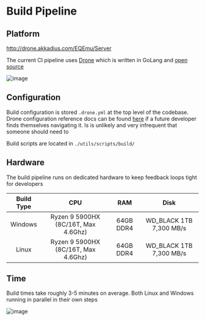 # Build Pipeline

## Platform

http://drone.akkadius.com/EQEmu/Server

The current CI pipeline uses [Drone](https://www.drone.io/) which is written in GoLang and [open source](https://github.com/harness/drone)

![image](https://user-images.githubusercontent.com/3319450/214195643-43bb8b8b-04ca-42c7-9cf0-9bf612dc2016.png)

## Configuration

Build configuration is stored `.drone.yml` at the top level of the codebase. Drone configuration reference docs can be found [here](https://docs.drone.io/pipeline/overview/) if a future developer finds themselves navigating it. Is is unlikely and very infrequent that someone should need to

Build scripts are located in `./utils/scripts/build/`

## Hardware

The build pipeline runs on dedicated hardware to keep feedback loops tight for developers

| **Build Type**   | **CPU**  | **RAM**  | **Disk**     |  
|:---: |:---: |:---: |:---: |  
| Windows  | Ryzen 9 5900HX (8C/16T, Max 4.6Ghz)  | 64GB DDR4    | WD_BLACK 1TB 7,300 MB/s  |  
| Linux    | Ryzen 9 5900HX (8C/16T, Max 4.6Ghz)  | 64GB DDR4    | WD_BLACK 1TB 7,300 MB/s  |

## Time

Build times take roughly 3-5 minutes on average. Both Linux and Windows running in parallel in their own steps

![image](https://user-images.githubusercontent.com/3319450/214195050-0581abba-13c3-4824-8e96-68b899b86408.png)
